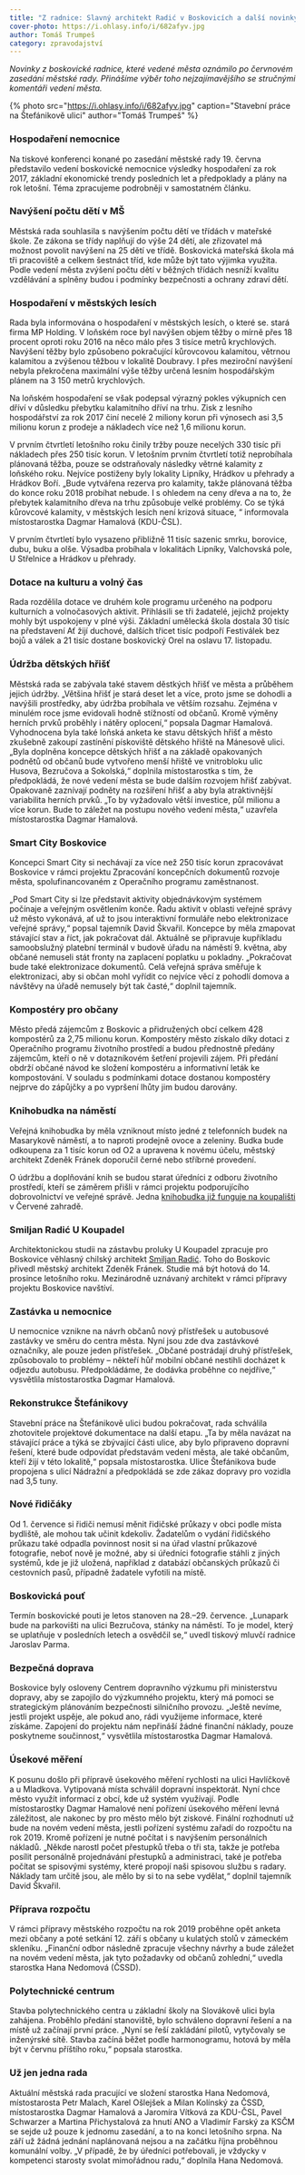 ```yaml
---
title: "Z radnice: Slavný architekt Radić v Boskovicích a další novinky z rady"
cover-photo: https://i.ohlasy.info/i/682afyv.jpg
author: Tomáš Trumpeš
category: zpravodajství
---
```


*Novinky z boskovické radnice, které vedené města oznámilo po červnovém zasedání městské rady. Přinášíme výběr toho nejzajímavějšího se stručnými komentáři vedení města.*

{% photo src="https://i.ohlasy.info/i/682afyv.jpg" caption="Stavební práce na Štefánikově ulici" author="Tomáš Trumpeš" %}

### Hospodaření nemocnice

Na tiskové konferenci konané po zasedání městské rady 19. června představilo vedení boskovické nemocnice výsledky hospodaření za rok 2017, základní ekonomické trendy posledních let a předpoklady a plány na rok letošní. Téma zpracujeme podrobněji v samostatném článku.

### Navýšení počtu dětí v MŠ

Městská rada souhlasila s navýšením počtu dětí ve třídách v mateřské škole. Ze zákona se třídy naplňují do výše 24 dětí, ale zřizovatel má možnost povolit navýšení na 25 dětí ve třídě. Boskovická mateřská škola má tři pracoviště a celkem šestnáct tříd, kde může být tato výjimka využita. Podle vedení města zvýšení počtu dětí v běžných třídách nesníží kvalitu vzdělávání a splněny budou i podmínky bezpečnosti a ochrany zdraví dětí.

### Hospodaření v městských lesích

Rada byla informována o hospodaření v městských lesích, o které se. stará firma MP Holding. V loňském roce byl navýšen objem těžby o mírně přes 18 procent oproti roku 2016 na něco málo přes 3 tisíce metrů krychlových. Navýšení těžby bylo způsobeno pokračující kůrovcovou kalamitou, větrnou kalamitou a zvýšenou těžbou v lokalitě Doubravy. I přes meziroční navýšení nebyla překročena maximální výše těžby určená lesním hospodářským plánem na 3 150 metrů krychlových.

Na loňském hospodaření se však podepsal výrazný pokles výkupních cen dříví v důsledku přebytku kalamitního dříví na trhu. Zisk z lesního hospodářství za rok 2017 činí necelé 2 miliony korun při výnosech asi 3,5 milionu korun z prodeje a nákladech více než 1,6 milionu korun. 

V prvním čtvrtletí letošního roku činily tržby pouze necelých 330 tisíc při nákladech přes 250 tisíc korun. V letošním prvním čtvrtletí totiž neprobíhala plánovaná těžba, pouze se odstraňovaly následky větrné kalamity z loňského roku. Nejvíce postiženy byly lokality Lipníky, Hrádkov u přehrady a Hrádkov Boří. „Bude vytvářena rezerva pro kalamity, takže plánovaná těžba do konce roku 2018 probíhat nebude. I s ohledem na ceny dřeva a na to, že přebytek kalamitního dřeva na trhu způsobuje velké problémy. Co se týká kůrovcové kalamity, v městských lesích není krizová situace, “ informovala místostarostka Dagmar Hamalová (KDU-ČSL).

V prvním čtvrtletí bylo vysazeno přibližně 11 tisíc sazenic smrku, borovice, dubu, buku a olše. Výsadba probíhala v lokalitách Lipníky, Valchovská pole, U Střelnice a Hrádkov u přehrady. 

### Dotace na kulturu a volný čas

Rada rozdělila dotace ve druhém kole programu určeného na podporu kulturních a volnočasových aktivit. Přihlásili se tři žadatelé, jejichž projekty mohly být uspokojeny v plné výši. Základní umělecká škola dostala 30 tisíc na představení Ať žijí duchové, dalších třicet tisíc podpoří Festiválek bez bojů a válek a 21 tisíc dostane boskovický Orel na oslavu 17. listopadu.

### Údržba dětských hřišť

Městská rada se zabývala také stavem děstkých hřišť ve města a průběhem jejich údržby. „Většina hřišť je stará deset let a více, proto jsme se dohodli a navýšili prostředky, aby údržba probíhala ve větším rozsahu. Zejména v minulém roce jsme evidovali hodně stížností od občanů. Kromě výměny herních prvků proběhly i nátěry oplocení,“ popsala Dagmar Hamalová. Vyhodnocena byla také loňská anketa ke stavu dětských hřišť a město zkušebně zakoupí zastínění pískoviště dětského hřiště na Mánesově ulici. „Byla doplněna koncepce dětských hřišť a na základě opakovaných podnětů od občanů bude vytvořeno menší hřiště ve vnitrobloku ulic Husova, Bezručova a Sokolská,“ doplnila místostarostka s tím, že předpokládá, že nové vedení města se bude dalším rozvojem hřišť zabývat. Opakovaně zaznívají podněty na rozšíření hřišť a aby byla atraktivnější variabilita herních prvků. „To by vyžadovalo větší investice, půl milionu a více korun. Bude to záležet na postupu nového vedení města,“ uzavřela místostarostka Dagmar Hamalová.

### Smart City Boskovice

Koncepci Smart City si nechávají za více než 250 tisíc korun zpracovávat Boskovice v rámci projektu Zpracování koncepčních dokumentů rozvoje města, spolufinancovaném z Operačního programu zaměstnanost. 

„Pod Smart City si lze představit aktivity objednávkovým systémem počínaje a veřejným osvětlením konče. Řadu aktivit v oblasti veřejné správy už město vykonává, ať už to jsou interaktivní formuláře nebo elektronizace veřejné správy,“ popsal tajemník David Škvařil. Koncepce by měla zmapovat stávající stav a říct, jak pokračovat dál. Aktuálně se připravuje kupříkladu samoobslužný platební terminál v budově úřadu na náměstí 9. května, aby občané nemuseli stát fronty na zaplacení poplatku u pokladny. „Pokračovat bude také elektronizace dokumentů. Celá veřejná správa směřuje k elektronizaci, aby si občan mohl vyřídit co nejvíce věcí z pohodlí domova a návštěvy na úřadě nemusely být tak časté,“ doplnil tajemník.

### Kompostéry pro občany

Město předá zájemcům z Boskovic a přidružených obcí celkem 428 kompostérů za 2,75 milionu korun. Kompostéry město získalo díky dotaci z Operačního programu životního prostředí a budou přednostně předány zájemcům, kteří o ně v dotazníkovém šetření projevili zájem. Při předání obdrží občané návod ke složení kompostéru a informativní leták ke kompostování. V souladu s podmínkami dotace dostanou kompostéry nejprve do zápůjčky a po vypršení lhůty jim budou darovány.

### Knihobudka na náměstí

Veřejná knihobudka by měla vzniknout místo jedné z telefonních budek na Masarykově náměstí, a to naproti prodejně ovoce a zeleniny. Budka bude odkoupena za 1 tisíc korun od O2 a upravena k novému účelu, městský architekt Zdeněk Fránek doporučil černé nebo stříbrné provedení.

O údržbu a doplňování knih se budou starat úředníci z odboru životního prostředí, kteří se záměrem přišli v rámci projektu podporujícího dobrovolnictví ve veřejné správě. Jedna [knihobudka již funguje na koupališti](https://www.facebook.com/156074814408071/videos/2142767942405405/) v Červené zahradě.

### Smiljan Radić U Koupadel

Architektonickou studii na zástavbu proluky U Koupadel zpracuje pro Boskovice věhlasný chilský architekt [Smiljan Radić](https://www.dezeen.com/tag/smiljan-radic/). Toho do Boskovic přivedl městský architekt Zdeněk Fránek. Studie má být hotová do 14. prosince letošního roku. Mezinárodně uznávaný architekt v rámci přípravy projektu Boskovice navštíví.

### Zastávka u nemocnice

U nemocnice vznikne na návrh občanů nový přístřešek u autobusové zastávky ve směru do centra města. Nyní jsou zde dva zastávkové označníky, ale pouze jeden přístřešek. „Občané postrádají druhý přístřešek, způsobovalo to problémy – někteří hůř mobilní občané nestihli docházet k odjezdu autobusu. Předpokládáme, že dodávka proběhne co nejdříve,“ vysvětlila místostarostka Dagmar Hamalová.

### Rekonstrukce Štefánikovy

Stavební práce na Štefánikově ulici budou pokračovat, rada schválila zhotovitele projektové dokumentace na další etapu. „Ta by měla navázat na stávající práce a týká se zbývající části ulice, aby bylo připraveno dopravní řešení, které bude odpovídat představám vedení města, ale také občanům, kteří žijí v této lokalitě,“ popsala místostarostka. Ulice Štefánikova bude propojena s ulicí Nádražní a předpokládá se zde zákaz dopravy pro vozidla nad 3,5 tuny.

### Nové řidičáky

Od 1. července si řidiči nemusí měnit řidičské průkazy v obci podle místa bydliště, ale mohou tak učinit kdekoliv. Žadatelům o vydání řidičského průkazu také odpadla povinnost nosit si na úřad vlastní průkazové fotografie, neboť nově je možné, aby si úředníci fotografie stáhli z jiných systémů, kde je již uložená, například z databází občanských průkazů či cestovních pasů, případně žadatele vyfotili na místě.

### Boskovická pouť

Termín boskovické pouti je letos stanoven na 28.–29. července. „Lunapark bude na parkovišti na ulici Bezručova, stánky na náměstí. To je model, který se uplatňuje v posledních letech a osvědčil se,“ uvedl tiskový mluvčí radnice Jaroslav Parma.

### Bezpečná doprava

Boskovice byly osloveny Centrem dopravního výzkumu při ministerstvu dopravy, aby se zapojilo do výzkumného projektu, který má pomoci se strategickým plánováním bezpečnosti silničního provozu. „Ještě nevíme, jestli projekt uspěje, ale pokud ano, rádi využijeme informace, které získáme. Zapojení do projektu nám nepřináší žádné finanční náklady, pouze poskytneme součinnost,“ vysvětlila místostarostka Dagmar Hamalová.

### Úsekové měření

K posunu došlo při přípravě úsekového měření rychlosti na ulici Havlíčkově a u Mladkova. Vytipovaná místa schválil dopravní inspektorát. Nyní chce město využít informací z obcí, kde už systém využívají. Podle místostarostky Dagmar Hamalové není pořízení úsekového měření levná záležitost, ale nakonec by pro město mělo být ziskové. Finální rozhodnutí už bude na novém vedení města, jestli pořízení systému zařadí do rozpočtu na rok 2019. Kromě pořízení je nutné počítat i s navýšením personálních nákladů. „Někde narostl počet přestupků třeba o tři sta, takže je potřeba posílit personálně projednávání přestupků a administraci, také je potřeba počítat se spisovými systémy, které propojí naši spisovou službu s radary. Náklady tam určitě jsou, ale mělo by si to na sebe vydělat,“ doplnil tajemník David Škvařil.

### Příprava rozpočtu

V rámci přípravy městského rozpočtu na rok 2019 proběhne opět anketa mezi občany a poté setkání 12. září s občany u kulatých stolů v zámeckém skleníku. „Finanční odbor následně zpracuje všechny návrhy a bude záležet na novém vedení města, jak tyto požadavky od občanů zohlední,“ uvedla starostka Hana Nedomová (ČSSD).

### Polytechnické centrum

Stavba polytechnického centra u základní školy na Slovákově ulici byla zahájena. Proběhlo předání stanoviště, bylo schváleno dopravní řešení a na místě už začínají první práce. „Nyní se řeší zakládání pilotů, vytyčovaly se inženýrské sítě. Stavba začíná běžet podle harmonogramu, hotová by měla být v červnu příštího roku,“ popsala starostka.

### Už jen jedna rada

Aktuální městská rada pracující ve složení starostka Hana Nedomová, místostarosta Petr Malach, Karel Ošlejšek a Milan Kolínský za ČSSD, místostarostka Dagmar Hamalová a Jaromíra Vítková za KDU-ČSL, Pavel Schwarzer a Martina Přichystalová za hnutí ANO a Vladimír Farský za KSČM se sejde už pouze k jednomu zasedání, a to na konci letošního srpna. Na září už žádná jednání naplánovaná nejsou a na začátku října proběhnou komunální volby. „V případě, že by úředníci potřebovali, je vždycky v kompetenci starosty svolat mimořádnou radu,“ doplnila Hana Nedomová.
